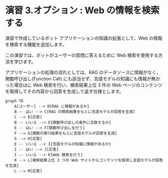 # 演習 3.オプション : Web の情報を検索する

演習で作成しているボット アプリケーションの知識の拡張として、Web の情報を検索する機能を追加します。

この演習では、ボットがユーザーの質問に答えるために Web 検索を使用する方法を学びます。

アプリケーションの処理の流れとしては、RAG のデータソースに情報がなく、関数呼び出し(Function Call) にも該当せず、言語モデルの知識にも情報が無かった場合はに Web 検索を行い、検索結果上位 3 件の Web ページのコンテンツを取得してその内容から回答を生成して返す仕様とします。

```mermaid
graph TD
    A[ユーザー] --> B{RAG に情報があるか}
    B -- はい --> C[RAG の検索結果をもとに言語モデルが回答を生成]
    C --> D[応答]
    B -- いいえ --> E{関数呼び出しの条件に合致するか}
    E -- はい --> F[関数呼び出しを行う]
    F --> G[関数の実行結果をもとに言語モデルが回答を生成]
    G --> H[応答]
    E -- いいえ --> I{言語モデルの知識に情報があるか}
    I -- はい --> J[応答]
    I -- いいえ --> K[Web 検索を行う]
    K --> L[検索結果上位 3 つの Web サイトからコンテンツを取得し言語モデルが回答を生成]
    L --> M[応答]
```